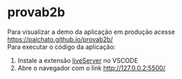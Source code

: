 # provab2b

Para visualizar a demo da aplicação em produção acesse https://paichato.github.io/provab2b/  
Para executar o código da aplicação:

1. Instale a extensão [liveServer](https://marketplace.visualstudio.com/items?itemName=ritwickdey.LiveServer) no VSCODE
2. Abre o navegador com o link http://127.0.0.2:5500/
